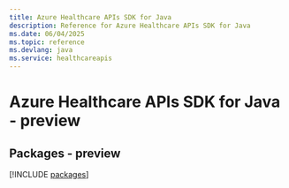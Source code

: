 ```yaml
---
title: Azure Healthcare APIs SDK for Java
description: Reference for Azure Healthcare APIs SDK for Java
ms.date: 06/04/2025
ms.topic: reference
ms.devlang: java
ms.service: healthcareapis
---
```

# Azure Healthcare APIs SDK for Java - preview
## Packages - preview
[!INCLUDE [packages](healthcare-apis-index.md)]